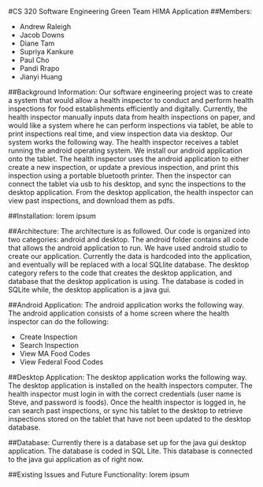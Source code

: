 #CS 320 Software Engineering
Green Team HIMA Application
##Members:
- Andrew Raleigh
- Jacob Downs
- Diane Tam
- Supriya Kankure
- Paul Cho
- Pandi Rrapo
- Jianyi Huang


##Background Information:
Our software engineering project was to create a system that would allow a health inspector to conduct and perform health inspections
for food establishments efficiently and digitally. Currently, the health inspector manually inputs data from health inspections on paper,
and would like a system where he can perform inspections via tablet, be able to print inspections real time, and view inspection data via
desktop. Our system works the following way. The health inspector receives a tablet running the android operating system. We install our
android application onto the tablet. The health inspector uses the android application to either create a new inspection, or update a previous inspection, and print this inspection using a portable bluetooth printer. Then the inspector can connect the tablet via usb to his desktop, and sync the inspections to the desktop application. From the desktop application, the health inspector can view past inspections, and download them as pdfs.

##Installation:
lorem ipsum

##Architecture:
The architecture is as followed. Our code is organized into two categories: android and desktop. The android folder contains all code that allows the android application to run. We have used android studio to create our application. Currently the data is hardcoded into the application, and eventually will be replaced with a local SQLlite database. The desktop category refers to the code that creates the desktop application, and database that the desktop application is using. The database is coded in SQLite while, the desktop application is a java gui.


##Android Application:
The android application works the following way. The android application consists of a home screen where the health inspector can do the following:

- Create Inspection
- Search Inspection
- View MA Food Codes
- View Federal Food Codes


##Desktop Application:
The desktop application works the following way. The desktop application is installed on the health inspectors computer. The health inspector must login in with the correct credentials (user name is Steve, and password is foods). Once the health inspector is logged in, he can search past inspections, or sync his tablet to the desktop to retrieve inspections stored on the tablet that have not been updated to the desktop database.

##Database:
Currently there is a database set up for the java gui desktop application. The database is coded in SQL Lite. This database is connected to the java gui application as of right now. 

##Existing Issues and Future Functionality:
lorem ipsum
